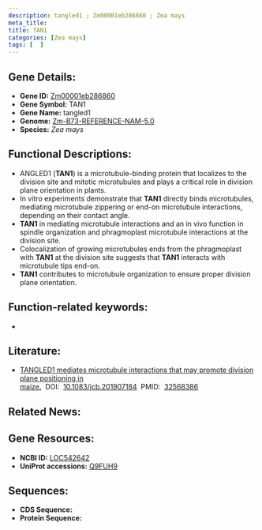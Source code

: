 ```yaml
---
description: tangled1 ; Zm00001eb286860 ; Zea mays
meta_title:
title: TAN1
categories: [Zea mays]
tags: [  ]
---
```


## Gene Details:
- **Gene ID:**	[Zm00001eb286860](https://www.maizegdb.org/gene_center/gene/Zm00001eb286860)
- **Gene Symbol:** TAN1
- **Gene Name:** tangled1
- **Genome:** [Zm-B73-REFERENCE-NAM-5.0](https://www.maizegdb.org/genome/assembly/Zm-B73-REFERENCE-NAM-5.0)
- **Species:** *Zea mays*

## Functional Descriptions:
   - ANGLED1 (**TAN1**) is a microtubule-binding protein that localizes to the division site and mitotic microtubules and plays a critical role in division plane orientation in plants.
   - In vitro experiments demonstrate that **TAN1** directly binds microtubules, mediating microtubule zippering or end-on microtubule interactions, depending on their contact angle.
   - **TAN1** in mediating microtubule interactions and an in vivo function in spindle organization and phragmoplast microtubule interactions at the division site.
   - Colocalization of growing microtubules ends from the phragmoplast with **TAN1** at the division site suggests that **TAN1** interacts with microtubule tips end-on. 
   - **TAN1** contributes to microtubule organization to ensure proper division plane orientation.

## Function-related keywords:
- [](/tags//)

## Literature:
   - [TANGLED1 mediates microtubule interactions that may promote division plane positioning in maize.]( https://rupress.org/jcb/article/219/8/e201907184/151878/TANGLED1-mediates-microtubule-interactions-that)&nbsp;&nbsp;DOI:&nbsp;&nbsp;[10.1083/jcb.201907184](https://rupress.org/jcb/article/219/8/e201907184/151878/TANGLED1-mediates-microtubule-interactions-that)&nbsp;&nbsp;PMID:&nbsp;&nbsp;[32568386](https://pubmed.ncbi.nlm.nih.gov/32568386/)

## Related News:

## Gene Resources:
- **NCBI ID:** [LOC542642](https://www.ncbi.nlm.nih.gov/gene/?term=LOC542642)
- **UniProt accessions:** [Q9FUH9](https://www.uniprot.org/uniprotkb/Q9FUH9/entry)



## Sequences:
- **CDS Sequence:**
- **Protein Sequence:**
